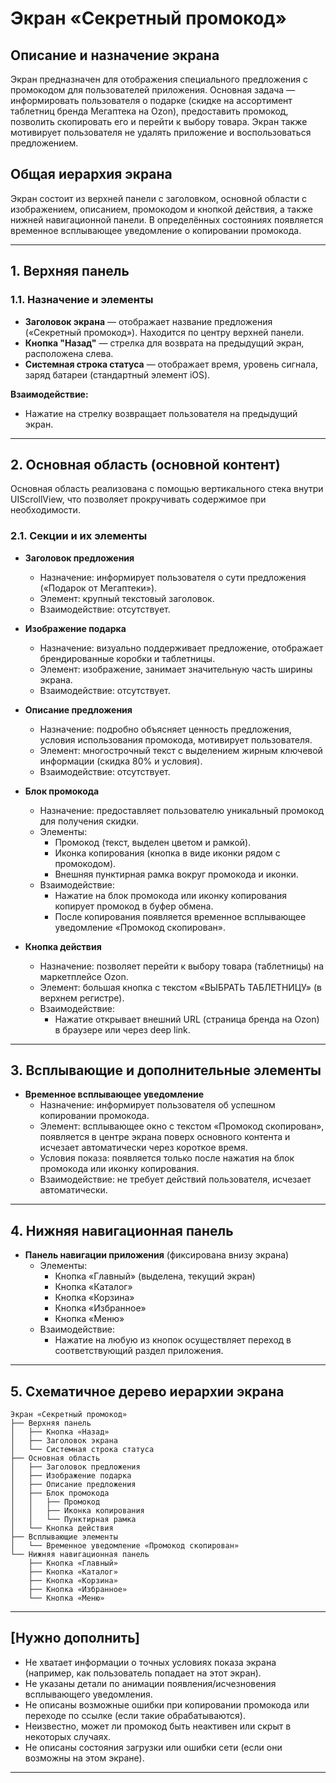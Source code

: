# Экран «Секретный промокод»

## Описание и назначение экрана
Экран предназначен для отображения специального предложения с промокодом для пользователей приложения. Основная задача — информировать пользователя о подарке (скидке на ассортимент таблетниц бренда Мегаптека на Ozon), предоставить промокод, позволить скопировать его и перейти к выбору товара. Экран также мотивирует пользователя не удалять приложение и воспользоваться предложением.

## Общая иерархия экрана
Экран состоит из верхней панели с заголовком, основной области с изображением, описанием, промокодом и кнопкой действия, а также нижней навигационной панели. В определённых состояниях появляется временное всплывающее уведомление о копировании промокода.

---

## 1. Верхняя панель
### 1.1. Назначение и элементы
- **Заголовок экрана** — отображает название предложения («Секретный промокод»). Находится по центру верхней панели.
- **Кнопка "Назад"** — стрелка для возврата на предыдущий экран, расположена слева.
- **Системная строка статуса** — отображает время, уровень сигнала, заряд батареи (стандартный элемент iOS).

**Взаимодействие:**
- Нажатие на стрелку возвращает пользователя на предыдущий экран.

---

## 2. Основная область (основной контент)
Основная область реализована с помощью вертикального стека внутри UIScrollView, что позволяет прокручивать содержимое при необходимости.

### 2.1. Секции и их элементы

- **Заголовок предложения**
  - Назначение: информирует пользователя о сути предложения («Подарок от Мегаптеки»).
  - Элемент: крупный текстовый заголовок.
  - Взаимодействие: отсутствует.

- **Изображение подарка**
  - Назначение: визуально поддерживает предложение, отображает брендированные коробки и таблетницы.
  - Элемент: изображение, занимает значительную часть ширины экрана.
  - Взаимодействие: отсутствует.

- **Описание предложения**
  - Назначение: подробно объясняет ценность предложения, условия использования промокода, мотивирует пользователя.
  - Элемент: многострочный текст с выделением жирным ключевой информации (скидка 80% и условия).
  - Взаимодействие: отсутствует.

- **Блок промокода**
  - Назначение: предоставляет пользователю уникальный промокод для получения скидки.
  - Элементы:
    - Промокод (текст, выделен цветом и рамкой).
    - Иконка копирования (кнопка в виде иконки рядом с промокодом).
    - Внешняя пунктирная рамка вокруг промокода и иконки.
  - Взаимодействие:
    - Нажатие на блок промокода или иконку копирования копирует промокод в буфер обмена.
    - После копирования появляется временное всплывающее уведомление «Промокод скопирован».

- **Кнопка действия**
  - Назначение: позволяет перейти к выбору товара (таблетницы) на маркетплейсе Ozon.
  - Элемент: большая кнопка с текстом «ВЫБРАТЬ ТАБЛЕТНИЦУ» (в верхнем регистре).
  - Взаимодействие:
    - Нажатие открывает внешний URL (страница бренда на Ozon) в браузере или через deep link.

---

## 3. Всплывающие и дополнительные элементы
- **Временное всплывающее уведомление**
  - Назначение: информирует пользователя об успешном копировании промокода.
  - Элемент: всплывающее окно с текстом «Промокод скопирован», появляется в центре экрана поверх основного контента и исчезает автоматически через короткое время.
  - Условия показа: появляется только после нажатия на блок промокода или иконку копирования.
  - Взаимодействие: не требует действий пользователя, исчезает автоматически.

---

## 4. Нижняя навигационная панель
- **Панель навигации приложения** (фиксирована внизу экрана)
  - Элементы:
    - Кнопка «Главный» (выделена, текущий экран)
    - Кнопка «Каталог»
    - Кнопка «Корзина»
    - Кнопка «Избранное»
    - Кнопка «Меню»
  - Взаимодействие:
    - Нажатие на любую из кнопок осуществляет переход в соответствующий раздел приложения.

---

## 5. Схематичное дерево иерархии экрана
```
Экран «Секретный промокод»
├── Верхняя панель
│   ├── Кнопка «Назад»
│   ├── Заголовок экрана
│   └── Системная строка статуса
├── Основная область
│   ├── Заголовок предложения
│   ├── Изображение подарка
│   ├── Описание предложения
│   ├── Блок промокода
│   │   ├── Промокод
│   │   ├── Иконка копирования
│   │   └── Пунктирная рамка
│   └── Кнопка действия
├── Всплывающие элементы
│   └── Временное уведомление «Промокод скопирован»
└── Нижняя навигационная панель
    ├── Кнопка «Главный»
    ├── Кнопка «Каталог»
    ├── Кнопка «Корзина»
    ├── Кнопка «Избранное»
    └── Кнопка «Меню»
```

---

## [Нужно дополнить]
- Не хватает информации о точных условиях показа экрана (например, как пользователь попадает на этот экран).
- Не указаны детали по анимации появления/исчезновения всплывающего уведомления.
- Не описаны возможные ошибки при копировании промокода или переходе по ссылке (если такие обрабатываются).
- Неизвестно, может ли промокод быть неактивен или скрыт в некоторых случаях.
- Не описаны состояния загрузки или ошибки сети (если они возможны на этом экране).

--- 